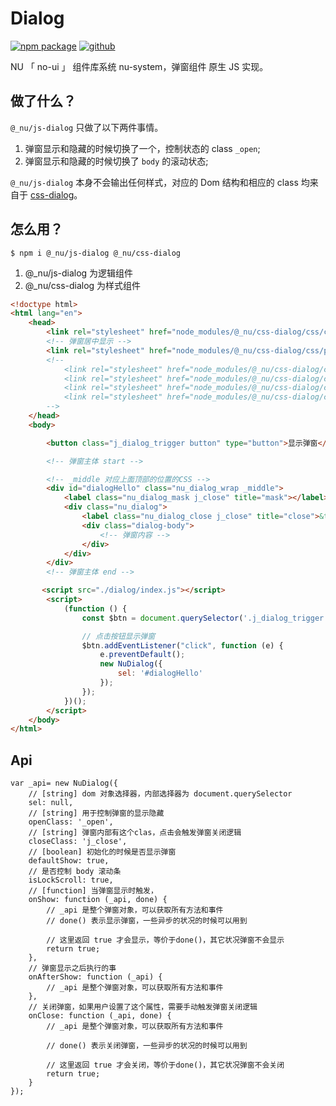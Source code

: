 # Dialog

[![npm package](https://img.shields.io/npm/v/@_nu/js-dialog.svg)](https://www.npmjs.org/package/@_nu/js-dialog)
[![github](https://img.shields.io/github/stars/nu-system/js-dialog.svg?style=social)](https://github.com/nu-system/js-dialog)

NU 「 no-ui 」 组件库系统 nu-system，弹窗组件 原生 JS 实现。

## 做了什么？

`@_nu/js-dialog` 只做了以下两件事情。

1. 弹窗显示和隐藏的时候切换了一个，控制状态的 class `_open`;
2. 弹窗显示和隐藏的时候切换了 `body` 的滚动状态;

`@_nu/js-dialog` 本身不会输出任何样式，对应的 Dom 结构和相应的 class 均来自于 [css-dialog](https://nu-system.github.io/css/dialog/)。

## 怎么用？

```
$ npm i @_nu/js-dialog @_nu/css-dialog
```

1. @_nu/js-dialog 为逻辑组件
2. @_nu/css-dialog 为样式组件

```HTML
<!doctype html>
<html lang="en">
    <head>
        <link rel="stylesheet" href="node_modules/@_nu/css-dialog/css/core.css">
        <!-- 弹窗居中显示 -->
        <link rel="stylesheet" href="node_modules/@_nu/css-dialog/css/position/middle.css">
        <!-- 
            <link rel="stylesheet" href="node_modules/@_nu/css-dialog/css/position/top.css">
            <link rel="stylesheet" href="node_modules/@_nu/css-dialog/css/position/right.css">
            <link rel="stylesheet" href="node_modules/@_nu/css-dialog/css/position/bottom.css">
            <link rel="stylesheet" href="node_modules/@_nu/css-dialog/css/position/left.css"> 
        -->
    </head>
    <body>

        <button class="j_dialog_trigger button" type="button">显示弹窗</button>

        <!-- 弹窗主体 start -->

        <!-- _middle 对应上面顶部的位置的CSS -->
        <div id="dialogHello" class="nu_dialog_wrap _middle">
            <label class="nu_dialog_mask j_close" title="mask"></label>
            <div class="nu_dialog">
                <label class="nu_dialog_close j_close" title="close">&times;</label>
                <div class="dialog-body">
                    <!-- 弹窗内容 -->
                </div>
            </div>
        </div>
        <!-- 弹窗主体 end -->

       <script src="./dialog/index.js"></script>
        <script>
            (function () {
                const $btn = document.querySelector('.j_dialog_trigger');

                // 点击按钮显示弹窗
                $btn.addEventListener("click", function (e) {
                    e.preventDefault();
                    new NuDialog({
                        sel: '#dialogHello'
                    });
                });
            })();
        </script>
    </body>
</html>
```

## Api

```JS
var _api= new NuDialog({
    // [string] dom 对象选择器，内部选择器为 document.querySelector
    sel: null,  
    // [string] 用于控制弹窗的显示隐藏
    openClass: '_open', 
    // [string] 弹窗内部有这个clas，点击会触发弹窗关闭逻辑
    closeClass: 'j_close',
    // [boolean] 初始化的时候是否显示弹窗
    defaultShow: true,
    // 是否控制 body 滚动条
    isLockScroll: true,
    // [function] 当弹窗显示时触发，
    onShow: function (_api, done) {
        // _api 是整个弹窗对象，可以获取所有方法和事件
        // done() 表示显示弹窗，一些异步的状况的时候可以用到

        // 这里返回 true 才会显示，等价于done()，其它状况弹窗不会显示
        return true;
    },
    // 弹窗显示之后执行的事
    onAfterShow: function (_api) {
        // _api 是整个弹窗对象，可以获取所有方法和事件
    },
    // 关闭弹窗，如果用户设置了这个属性，需要手动触发弹窗关闭逻辑
    onClose: function (_api, done) {
        // _api 是整个弹窗对象，可以获取所有方法和事件

        // done() 表示关闭弹窗，一些异步的状况的时候可以用到

        // 这里返回 true 才会关闭，等价于done()，其它状况弹窗不会关闭
        return true;
    }
});

```
